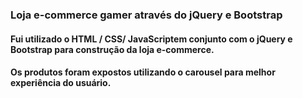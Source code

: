 ### Loja e-commerce gamer através do jQuery e Bootstrap

#### Fui utilizado o HTML / CSS/ JavaScriptem conjunto com o jQuery e Bootstrap para construção da loja e-commerce.
#### Os produtos foram expostos utilizando o carousel para melhor experiência do usuário.
